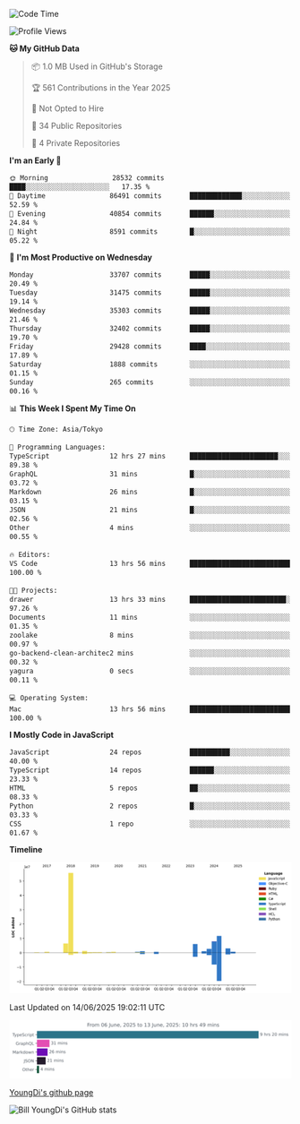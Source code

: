 <!--START_SECTION:waka-->
![Code Time](http://img.shields.io/badge/Code%20Time-1%2C331%20hrs%206%20mins-blue)

![Profile Views](http://img.shields.io/badge/Profile%20Views-1-blue)

**🐱 My GitHub Data** 

> 📦 1.0 MB Used in GitHub's Storage 
 > 
> 🏆 561 Contributions in the Year 2025
 > 
> 🚫 Not Opted to Hire
 > 
> 📜 34 Public Repositories 
 > 
> 🔑 4 Private Repositories 
 > 
**I'm an Early 🐤** 

```text
🌞 Morning                28532 commits       ████░░░░░░░░░░░░░░░░░░░░░   17.35 % 
🌆 Daytime                86491 commits       █████████████░░░░░░░░░░░░   52.59 % 
🌃 Evening                40854 commits       ██████░░░░░░░░░░░░░░░░░░░   24.84 % 
🌙 Night                  8591 commits        █░░░░░░░░░░░░░░░░░░░░░░░░   05.22 % 
```
📅 **I'm Most Productive on Wednesday** 

```text
Monday                   33707 commits       █████░░░░░░░░░░░░░░░░░░░░   20.49 % 
Tuesday                  31475 commits       █████░░░░░░░░░░░░░░░░░░░░   19.14 % 
Wednesday                35303 commits       █████░░░░░░░░░░░░░░░░░░░░   21.46 % 
Thursday                 32402 commits       █████░░░░░░░░░░░░░░░░░░░░   19.70 % 
Friday                   29428 commits       ████░░░░░░░░░░░░░░░░░░░░░   17.89 % 
Saturday                 1888 commits        ░░░░░░░░░░░░░░░░░░░░░░░░░   01.15 % 
Sunday                   265 commits         ░░░░░░░░░░░░░░░░░░░░░░░░░   00.16 % 
```


📊 **This Week I Spent My Time On** 

```text
🕑︎ Time Zone: Asia/Tokyo

💬 Programming Languages: 
TypeScript               12 hrs 27 mins      ██████████████████████░░░   89.38 % 
GraphQL                  31 mins             █░░░░░░░░░░░░░░░░░░░░░░░░   03.72 % 
Markdown                 26 mins             █░░░░░░░░░░░░░░░░░░░░░░░░   03.15 % 
JSON                     21 mins             █░░░░░░░░░░░░░░░░░░░░░░░░   02.56 % 
Other                    4 mins              ░░░░░░░░░░░░░░░░░░░░░░░░░   00.55 % 

🔥 Editors: 
VS Code                  13 hrs 56 mins      █████████████████████████   100.00 % 

🐱‍💻 Projects: 
drawer                   13 hrs 33 mins      ████████████████████████░   97.26 % 
Documents                11 mins             ░░░░░░░░░░░░░░░░░░░░░░░░░   01.35 % 
zoolake                  8 mins              ░░░░░░░░░░░░░░░░░░░░░░░░░   00.97 % 
go-backend-clean-architec2 mins              ░░░░░░░░░░░░░░░░░░░░░░░░░   00.32 % 
yagura                   0 secs              ░░░░░░░░░░░░░░░░░░░░░░░░░   00.11 % 

💻 Operating System: 
Mac                      13 hrs 56 mins      █████████████████████████   100.00 % 
```

**I Mostly Code in JavaScript** 

```text
JavaScript               24 repos            ██████████░░░░░░░░░░░░░░░   40.00 % 
TypeScript               14 repos            ██████░░░░░░░░░░░░░░░░░░░   23.33 % 
HTML                     5 repos             ██░░░░░░░░░░░░░░░░░░░░░░░   08.33 % 
Python                   2 repos             █░░░░░░░░░░░░░░░░░░░░░░░░   03.33 % 
CSS                      1 repo              ░░░░░░░░░░░░░░░░░░░░░░░░░   01.67 % 
```



**Timeline**

![Lines of Code chart](https://raw.githubusercontent.com/Youngdi/Youngdi/master/assets/bar_graph.png)


 Last Updated on 14/06/2025 19:02:11 UTC
<!--END_SECTION:waka-->

![wakatime](./images/stat.svg)

[YoungDi's github page](https://youngdi.github.io)

![Bill YoungDi's GitHub stats](https://github-readme-stats.vercel.app/api?username=youngdi&count_private=true&show_icons=true)
